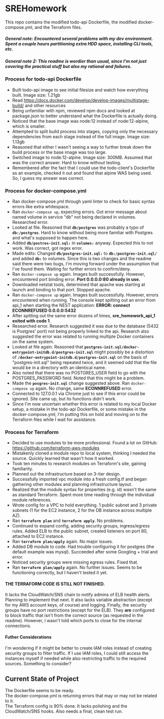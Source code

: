 # SREHomework
This repo contains the modified todo-api Dockerfile, the modified docker-compose.yml, and the Terraform files.

##### General note: Encountered several problems with my dev environment. Spent a couple hours partitioning extra HDD space, installing CLI tools, etc.

##### General note 2: This readme is wordier than usual, since I'm not just covering the practical stuff but also my rational and failures.

### Process for todo-api Dockerfile
* Built todo-api image to see initial filesize and watch how everything built. Image size: 1.21gb
* Read https://docs.docker.com/develop/develop-images/multistage-build/ and other resources
* Being unfamiliar with npm, reviewed npm docs and looked at package.json to better understand what the Dockerfile is actually doing.
* Noticed that the base image was node:12 instead of node:12-alpine, which is smaller.
* Attempted to split build process into stages, copying only the necessary dependencies from each stage instead of the full image. Image size: 1.13gb
* Reasoned that either I wasn't seeing a way to further break down the build process or the base image was too large.
* Switched image to node:12-alpine. Image size: 300MB. Assumed that was the correct answer. Hard to know without testing.
* Remembered after the fact that I could use the todo-client's Dockerfile as an example, checked it out and found that alpine WAS being used. So, I guess my answer was correct.

### Process for docker-compose.yml
* Ran docker-compose.yml through yaml linter to check for basic syntax errors like extra whitespace.
* Ran `docker-compose up`, expecting errors. Got error message about named volume in service "db" not being declared in volumes. Researched error.
* Looked at file. Reasoned that **`db/postgres`** was probably a typo of **`db:/postgres`**. Hard to know without being more familiar with Postgres and what's supposed to happen here.
* Added **`db/postres-init.sql:`** in **`volumes:`** anyway. Expected this to not work. Was correct, got regex error.
* Made edits: Changed **`db/postgres-init.sql:`** to **`db:/postgres-init.sql/`** and added **`db:`** to volumes. Since this is two changes and the readme said there were two bugs, I'm moving forward under the assumption that I've found them. Waiting for further errors to confirm/deny.
* Ran `docker-compose up` again. Images built successfully. However, encountered port binding error. **Port 0.0.0.0:80 already in use.**
* Downloaded netstat tools, determined that apache was starting at launch and binding to that port. Stopped apache.
* Ran `docker-compose up` again. Images built successfully. However, errors encountered when running. The console kept spitting out an error from api_1 when starting the NEST application: **ERROR: connect ECONNREFUSED 0.0.0.0:5432**
* After spitting out the same error dozens of times, **sre_homework_api_1 exited with code 1**.
* Researched error. Research suggested it was due to the database (5432 is Postgres' port) not being properly linked to the api. Research also suggested the error was related to running multiple Docker containers on the same system.
* Looked at file again. Reasoned that **`postgres-init.sql/docker-entrypoint-initdb.d/postgres-init.sql`** might possibly be a distortion of **`/docker-entrypoint-initdb.d/postgres-init.sql`** on the basis of "postgres-init.sql" being repeated twice, and it seemed odd that the file would be in a directory with an identical name.
* Also noted that there was no POSTGRES_USER field to go with the POSTGRES_PASSWORD field. Noted that this might be a problem.
* Made the **`posgres-init.sql`** change suggested above. Ran `docker-compose up` again. No change, same **ECONNREFUSED** error.
* Connected to 127.0.0.1 via Chrome just to see if this error could be ignored. Site came up, but its functions didn't work.
* Since I'm now uncertain whether this error is related to my local Docker setup, a mistake in the todo-api Dockerfile, or some mistake in the docker-compose.yml, I'm putting this on hold and moving on to the Terraform files while I wait for assistance.

### Process for Terraform
* Decided to use modules to be more professional. Found a lot on GitHub: https://github.com/terraform-aws-modules
* Mistakenly cloned a module repo to local system, thinking I needed the source. Quickly learned that wasn't how it worked.
* Took ten minutes to research modules on Terraform's site, gaining familiarity.
* Planned out the infrastructure based on 3-tier design.
* Successfully imported vpc module into a fresh config.tf and began gathering other modules and planning infrastructure layout.
* Realized that the module syntax for properties (e.g. id) wasn't the same as standard Terraform. Spent more time reading through the individual module references.
* Wrote config for a VPC to hold everything. 1 public subnet and 3 private subnets (1 for the EC2 instance, 2 for the DB instance across multiple AZ).
* Ran **`terraform plan`** and **`terraform apply`**. No problems.
* Continued to expand config, adding security groups, ingress/egress rules. Added ELB to the public subnet, created listeners on port 80, attached to EC2 instance.
* Ran **`terraform plan/apply`** again. No major issues.
* Added DB module to code. Had trouble configuring it for postgres (the default example was mysql). Succeeded after some Googling + trial and error.
* Noticed security groups were missing egress rules. Fixed that.
* Ran **`terraform plan/apply`** again. No further issues. Seems to be functioning correctly, but I haven't tested it yet.
#### **THE TERRAFORM CODE IS STILL NOT FINISHED**.  
It lacks the CloudWatch/SNS chain to notify admins of ELB health alerts. Planning to implement that next. It also lacks variable abstraction (except for my AWS account keys, of course) and logging. Finally, the security groups have no port restrictions (except for the ELB). They **are** configured to block traffic that isn't from the correct source (as requested in the readme). However, I wasn't told which ports to close for the internal connections.

#### **Futher Considerations**
I'm wondering if it might be better to create IAM roles instead of creating security groups to filter traffic. If I use IAM roles, I could still access the instances myself if needed while also restricting traffic to the required sources. Something to consider?

## Current State of Project  
The Dockerfile seems to be ready.  
The docker-compose.yml is returning errors that may or may not be related to it.  
The Terraform config is 90% done. It lacks polishing and the CloudWatch/SNS hooks. Also needs a final, clean test run.

